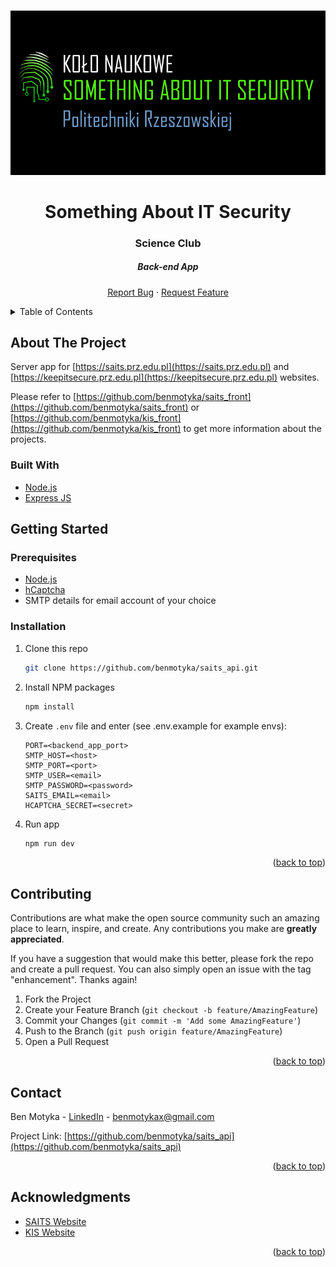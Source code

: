 <a name="readme-top"></a>

<br />
<div align="center">
  <a href="https://github.com/benmotyka/saits_api">
    <img src="readme/banner.png" alt="Banner">
  </a>
  <h1 align="center">Something About IT Security</h1>
  <h3 align="center">Science Club</h3>
  <h5 align="center">Back-end App</h5>
  <p align="center">
    <a href="https://github.com/benmotyka/saits_api/issues">Report Bug</a>
    ·
    <a href="https://github.com/benmotyka/saits_api/issues">Request Feature</a>
  </p>
</div>

<!-- TABLE OF CONTENTS -->
<details>
  <summary>Table of Contents</summary>
  <ol>
    <li>
      <a href="#about-the-project">About The Project</a>
      <ul>
        <li><a href="#built-with">Built With</a></li>
      </ul>
    </li>
    <li>
      <a href="#getting-started">Getting Started</a>
      <ul>
        <li><a href="#prerequisites">Prerequisites</a></li>
        <li><a href="#installation">Installation</a></li>
      </ul>
    </li>
    <li><a href="#contributing">Contributing</a></li>
    <li><a href="#contact">Contact</a></li>
  </ol>
</details>

<!-- ABOUT THE PROJECT -->

## About The Project

Server app for [https://saits.prz.edu.pl](https://saits.prz.edu.pl) and [https://keepitsecure.prz.edu.pl](https://keepitsecure.prz.edu.pl) websites. 

Please refer to [https://github.com/benmotyka/saits_front](https://github.com/benmotyka/saits_front) or [https://github.com/benmotyka/kis_front](https://github.com/benmotyka/kis_front) to get more information about the projects.

### Built With

* [Node.js](https://nodejs.org/)
* [Express JS](https://expressjs.com/)

<!-- GETTING STARTED -->

## Getting Started

### Prerequisites

- [Node.js](https://nodejs.org/en/download/)
- [hCaptcha](https://www.hcaptcha.com/)
- SMTP details for email account of your choice

### Installation

1. Clone this repo
   ```sh
   git clone https://github.com/benmotyka/saits_api.git
   ```
2. Install NPM packages
   ```sh
   npm install
   ```
3. Create `.env` file and enter (see .env.example for example envs):
   ```
   PORT=<backend_app_port>
   SMTP_HOST=<host>
   SMTP_PORT=<port>
   SMTP_USER=<email>
   SMTP_PASSWORD=<password>
   SAITS_EMAIL=<email>
   HCAPTCHA_SECRET=<secret> 
   ```
4. Run app
   ```sh
   npm run dev
   ```
<p align="right">(<a href="#readme-top">back to top</a>)</p>

<!-- CONTRIBUTING -->

## Contributing

Contributions are what make the open source community such an amazing place to learn, inspire, and create. Any contributions you make are **greatly appreciated**.

If you have a suggestion that would make this better, please fork the repo and create a pull request. You can also simply open an issue with the tag "enhancement".
Thanks again!

1. Fork the Project
2. Create your Feature Branch (`git checkout -b feature/AmazingFeature`)
3. Commit your Changes (`git commit -m 'Add some AmazingFeature'`)
4. Push to the Branch (`git push origin feature/AmazingFeature`)
5. Open a Pull Request

<p align="right">(<a href="#readme-top">back to top</a>)</p>

## Contact

Ben Motyka - [LinkedIn](https://www.linkedin.com/in/ben-motyka-97a729240/) - benmotykax@gmail.com

Project Link: [https://github.com/benmotyka/saits_api](https://github.com/benmotyka/saits_api)

<p align="right">(<a href="#readme-top">back to top</a>)</p>

## Acknowledgments

* [SAITS Website](https://github.com/benmotyka/saits_front)
* [KIS Website](https://github.com/benmotyka/kis_front)

<p align="right">(<a href="#readme-top">back to top</a>)</p>